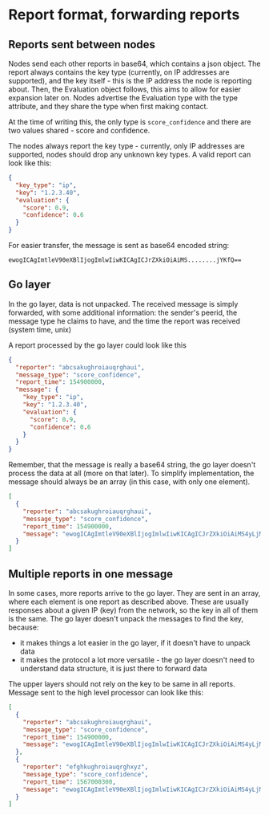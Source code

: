 # Report format, forwarding reports

## Reports sent between nodes
Nodes send each other reports in base64, which contains a json object. The report always contains the key type 
(currently, on IP addresses are supported), and the key itself - this is the IP address the node is reporting about.
Then, the Evaluation object follows, this aims to allow for easier expansion later on. Nodes advertise the Evaluation
type with the type attribute, and they share the type when first making contact.

At the time of writing this, the only type is `score_confidence` and there are two values shared - score and confidence.

The nodes always report the key type - currently, only IP addresses are supported, nodes should drop any unknown key
types. A valid report can look like this:

```json
{
  "key_type": "ip",
  "key": "1.2.3.40",
  "evaluation": {
    "score": 0.9,
    "confidence": 0.6
  }
}
```

For easier transfer, the message is sent as base64 encoded string:
```
ewogICAgImtleV90eXBlIjogImlwIiwKICAgICJrZXkiOiAiMS........jYKfQ==
```

## Go layer
In the go layer, data is not unpacked. The received message is simply forwarded, with some additional information: the 
sender's peerid, the message type he claims to have, and the time the report was received (system time, unix)

A report processed by the go layer could look like this
```json
{
  "reporter": "abcsakughroiauqrghaui",
  "message_type": "score_confidence",
  "report_time": 154900000,
  "message": {
    "key_type": "ip",
    "key": "1.2.3.40",
    "evaluation": {
      "score": 0.9,
      "confidence": 0.6
    }
  }
}
```

Remember, that the message is really a base64 string, the go layer doesn't process the data at all (more on that later).
To simplify implementation, the message should always be an array (in this case, with only one element).

```json
[
  {
    "reporter": "abcsakughroiauqrghaui",
    "message_type": "score_confidence",
    "report_time": 154900000,
    "message": "ewogICAgImtleV90eXBlIjogImlwIiwKICAgICJrZXkiOiAiMS4yLjMuNDAiLAogICAgImV........jYKfQ=="
  }
]
```

## Multiple reports in one message
In some cases, more reports arrive to the go layer. They are sent in an array, where each element is one report as
described above. These are usually responses about a given IP (key) from the network, so the key in all of them is the
same. The go layer doesn't unpack the messages to find the key, because:

 * it makes things a lot easier in the go layer, if it doesn't have to unpack data
 * it makes the protocol a lot more versatile - the go layer doesn't need to understand data structure, it is just there
  to forward data
  
The upper layers should not rely on the key to be same in all reports. Message sent to the high level processor can look
like this:

```json
[
  {
    "reporter": "abcsakughroiauqrghaui",
    "message_type": "score_confidence",
    "report_time": 154900000,
    "message": "ewogICAgImtleV90eXBlIjogImlwIiwKICAgICJrZXkiOiAiMS4yLjMuNDAiLAogICAgImV........jYKfQ=="
  },
  {
    "reporter": "efghkughroiauqrghxyz",
    "message_type": "score_confidence",
    "report_time": 1567000300,
    "message": "ewogICAgImtleV90eXBlIjogImlwIiwKICAgICJrZXkiOiAiMS4yLjMuNDAiLAogICAgImV........jYKfQ=="
  }
]
```